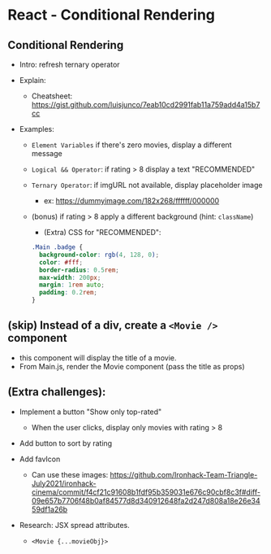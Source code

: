 
# React - Conditional Rendering


<!--

@todo: Record video

- initial code for video: https://codesandbox.io/s/cool-smoke-t68mxc?file=/src/App.js

- recording:
  - explain initial code
  - why we can not use if-else statement
  - intro cheatsheet + 3 ways
  - (bonus) can also create another app to show that conditional rendering applies to other cases, not just props (ex. when a counter of likes reaches a number - state)
  
-->



## Conditional Rendering

- Intro: refresh ternary operator

- Explain:
  - Cheatsheet: https://gist.github.com/luisjunco/7eab10cd2991fab11a759add4a15b7cc

  <!-- @todo: add demos (stackbliz) to the cheatsheet (plus quick exercise) -->


- Examples:
  - `Element Variables` if there's zero movies, display a different message
  - `Logical && Operator`: if rating > 8 display a text "RECOMMENDED"
  - `Ternary Operator`: if imgURL not  available, display placeholder image
    - ex: https://dummyimage.com/182x268/ffffff/000000

  - (bonus) if rating > 8 apply a different background (hint: `className`)


      - (Extra) CSS for "RECOMMENDED":

      ```css
      .Main .badge {
        background-color: rgb(4, 128, 0);
        color: #fff;
        border-radius: 0.5rem;
        max-width: 200px;
        margin: 1rem auto;
        padding: 0.2rem;
      }
      ```



## (skip) Instead of a div, create a `<Movie />` component
  <!-- @Luis: skip this (we haven't seen comunication from child to parent component + they don't need it for today's lab) -->
  - this component will display the title of a movie.
  - From Main.js, render the Movie component (pass the title as props)



## (Extra challenges):
  - Implement a button "Show only top-rated"
    - When the user clicks, display only movies with rating > 8
  
  - Add button to sort by rating

  - Add favIcon
    - Can use these images: https://github.com/Ironhack-Team-Triangle-July2021/ironhack-cinema/commit/f4cf21c91608b1fdf95b359031e676c90cbf8c3f#diff-09e657b7706f48b0af84577d8d340912648fa2d247d808a18e26e3459df1a26b

  - Research: JSX spread attributes.
    - `<Movie {...movieObj}>`
      
